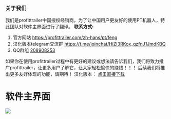 ### 关于我们
我们是profittrailer中国授权经销商，为了让中国用户更友好的使用PT机器人，特此团队对软件主界面进行了翻译。
**联系方式:**
1. 官方网站   https://profittrailer.com/zh-hans/pt/feng  
2. 汉化版本telegram交流群   https://t.me/joinchat/HiZI3RKox_qzfnJ1JmdKBQ
3. QQ群组   [208908253](点击链接加入群【币安交易机器人】：https://jq.qq.com/?_wv=1027&k=5sYewgi "208908253")

如果你在使用profittrailer过程中有更好的建议或想法请告诉我们，我们将致力推广profittrailer，让更多用户了解它，让大家轻松愉快的赚钱！！！
后续我们将推出更多友好体现的功能，请期待！
汉化版本：
[点击直接下载](https://github.com/fslit/profittrailer-zh/blob/master/v1.2.6.12/ProfitTrailer-zh%20V1.2.6.12.zip "点击直接下载")
# 软件主界面
![](https://raw.githubusercontent.com/fslit/profittrailer-zh/master/pt.png)